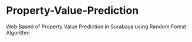 # Property-Value-Prediction
Web Based of Property Value Prediction in Surabaya using Random Forest Algorithm
